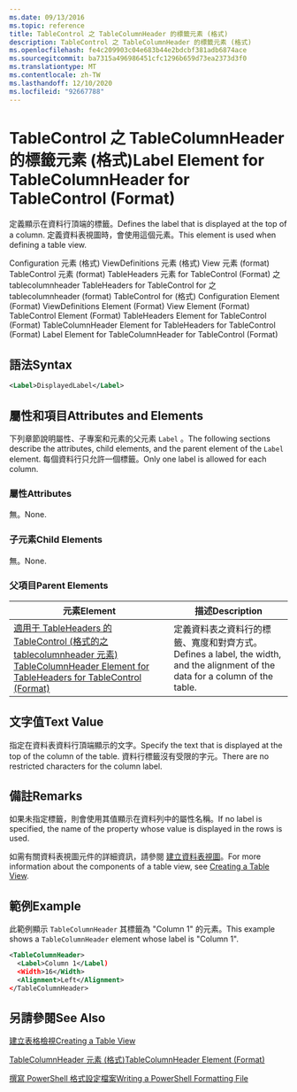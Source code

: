 ```yaml
---
ms.date: 09/13/2016
ms.topic: reference
title: TableControl 之 TableColumnHeader 的標籤元素 (格式)
description: TableControl 之 TableColumnHeader 的標籤元素 (格式)
ms.openlocfilehash: fe4c209903c04e683b44e2bdcbf381adb6874ace
ms.sourcegitcommit: ba7315a496986451cfc1296b659d73ea2373d3f0
ms.translationtype: MT
ms.contentlocale: zh-TW
ms.lasthandoff: 12/10/2020
ms.locfileid: "92667788"
---
```

# <a name="label-element-for-tablecolumnheader-for-tablecontrol-format"></a><span data-ttu-id="e084a-103">TableControl 之 TableColumnHeader 的標籤元素 (格式)</span><span class="sxs-lookup"><span data-stu-id="e084a-103">Label Element for TableColumnHeader for TableControl (Format)</span></span>

<span data-ttu-id="e084a-104">定義顯示在資料行頂端的標籤。</span><span class="sxs-lookup"><span data-stu-id="e084a-104">Defines the label that is displayed at the top of a column.</span></span> <span data-ttu-id="e084a-105">定義資料表視圖時，會使用這個元素。</span><span class="sxs-lookup"><span data-stu-id="e084a-105">This element is used when defining a table view.</span></span>

<span data-ttu-id="e084a-106">Configuration 元素 (格式) ViewDefinitions 元素 (格式) View 元素 (format) TableControl 元素 (format) TableHeaders 元素 for TableControl (Format) 之 tablecolumnheader TableHeaders for TableControl for 之 tablecolumnheader (format) TableControl for (格式) </span><span class="sxs-lookup"><span data-stu-id="e084a-106">Configuration Element (Format) ViewDefinitions Element (Format) View Element (Format) TableControl Element (Format) TableHeaders Element for TableControl (Format) TableColumnHeader Element for TableHeaders for TableControl (Format) Label Element  for TableColumnHeader for TableControl (Format)</span></span>

## <a name="syntax"></a><span data-ttu-id="e084a-107">語法</span><span class="sxs-lookup"><span data-stu-id="e084a-107">Syntax</span></span>

```xml
<Label>DisplayedLabel</Label>

```

## <a name="attributes-and-elements"></a><span data-ttu-id="e084a-108">屬性和項目</span><span class="sxs-lookup"><span data-stu-id="e084a-108">Attributes and Elements</span></span>

<span data-ttu-id="e084a-109">下列章節說明屬性、子專案和元素的父元素 `Label` 。</span><span class="sxs-lookup"><span data-stu-id="e084a-109">The following sections describe the attributes, child elements, and the parent element of the `Label` element.</span></span> <span data-ttu-id="e084a-110">每個資料行只允許一個標籤。</span><span class="sxs-lookup"><span data-stu-id="e084a-110">Only one label is allowed for each column.</span></span>

### <a name="attributes"></a><span data-ttu-id="e084a-111">屬性</span><span class="sxs-lookup"><span data-stu-id="e084a-111">Attributes</span></span>

<span data-ttu-id="e084a-112">無。</span><span class="sxs-lookup"><span data-stu-id="e084a-112">None.</span></span>

### <a name="child-elements"></a><span data-ttu-id="e084a-113">子元素</span><span class="sxs-lookup"><span data-stu-id="e084a-113">Child Elements</span></span>

<span data-ttu-id="e084a-114">無。</span><span class="sxs-lookup"><span data-stu-id="e084a-114">None.</span></span>

### <a name="parent-elements"></a><span data-ttu-id="e084a-115">父項目</span><span class="sxs-lookup"><span data-stu-id="e084a-115">Parent Elements</span></span>

|<span data-ttu-id="e084a-116">元素</span><span class="sxs-lookup"><span data-stu-id="e084a-116">Element</span></span>|<span data-ttu-id="e084a-117">描述</span><span class="sxs-lookup"><span data-stu-id="e084a-117">Description</span></span>|
|-------------|-----------------|
|[<span data-ttu-id="e084a-118">適用于 TableHeaders 的 TableControl (格式的之 tablecolumnheader 元素) </span><span class="sxs-lookup"><span data-stu-id="e084a-118">TableColumnHeader Element for TableHeaders for TableControl  (Format)</span></span>](./tablecolumnheader-element-format.md)|<span data-ttu-id="e084a-119">定義資料表之資料行的標籤、寬度和對齊方式。</span><span class="sxs-lookup"><span data-stu-id="e084a-119">Defines a label, the width, and the alignment of the data for a column of the table.</span></span>|

## <a name="text-value"></a><span data-ttu-id="e084a-120">文字值</span><span class="sxs-lookup"><span data-stu-id="e084a-120">Text Value</span></span>

<span data-ttu-id="e084a-121">指定在資料表資料行頂端顯示的文字。</span><span class="sxs-lookup"><span data-stu-id="e084a-121">Specify the text that is displayed at the top of the column of the table.</span></span> <span data-ttu-id="e084a-122">資料行標籤沒有受限的字元。</span><span class="sxs-lookup"><span data-stu-id="e084a-122">There are no restricted characters for the column label.</span></span>

## <a name="remarks"></a><span data-ttu-id="e084a-123">備註</span><span class="sxs-lookup"><span data-stu-id="e084a-123">Remarks</span></span>

<span data-ttu-id="e084a-124">如果未指定標籤，則會使用其值顯示在資料列中的屬性名稱。</span><span class="sxs-lookup"><span data-stu-id="e084a-124">If no label is specified, the name of the property whose value is displayed in the rows is used.</span></span>

<span data-ttu-id="e084a-125">如需有關資料表視圖元件的詳細資訊，請參閱 [建立資料表視圖](./creating-a-table-view.md)。</span><span class="sxs-lookup"><span data-stu-id="e084a-125">For more information about the components of a table view, see [Creating a Table View](./creating-a-table-view.md).</span></span>

## <a name="example"></a><span data-ttu-id="e084a-126">範例</span><span class="sxs-lookup"><span data-stu-id="e084a-126">Example</span></span>

<span data-ttu-id="e084a-127">此範例顯示 `TableColumnHeader` 其標籤為 "Column 1" 的元素。</span><span class="sxs-lookup"><span data-stu-id="e084a-127">This example shows a `TableColumnHeader` element whose label is "Column 1".</span></span>

```xml
<TableColumnHeader>
  <Label>Column 1</Label)
  <Width>16</Width>
  <Alignment>Left</Alignment>
</TableColumnHeader>
```

## <a name="see-also"></a><span data-ttu-id="e084a-128">另請參閱</span><span class="sxs-lookup"><span data-stu-id="e084a-128">See Also</span></span>

[<span data-ttu-id="e084a-129">建立表格檢視</span><span class="sxs-lookup"><span data-stu-id="e084a-129">Creating a Table View</span></span>](./creating-a-table-view.md)

[<span data-ttu-id="e084a-130">TableColumnHeader 元素 (格式)</span><span class="sxs-lookup"><span data-stu-id="e084a-130">TableColumnHeader Element (Format)</span></span>](./tablecolumnheader-element-format.md)

[<span data-ttu-id="e084a-131">撰寫 PowerShell 格式設定檔案</span><span class="sxs-lookup"><span data-stu-id="e084a-131">Writing a PowerShell Formatting File</span></span>](./writing-a-powershell-formatting-file.md)
